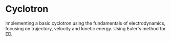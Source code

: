 # Cyclotron
Implementing a basic cyclotron using the fundamentals of electrodynamics, focusing on trajectory, velocity and kinetic energy. Using Euler's method for ED.
